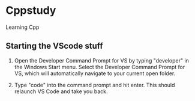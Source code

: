 # Cppstudy
Learning Cpp

## Starting the VScode stuff
1. Open the Developer Command Prompt for VS by typing "developer" in the Windows Start menu. Select the Developer Command Prompt for VS, which will automatically navigate to your current open folder.

2. Type "code" into the command prompt and hit enter. This should relaunch VS Code and take you back.